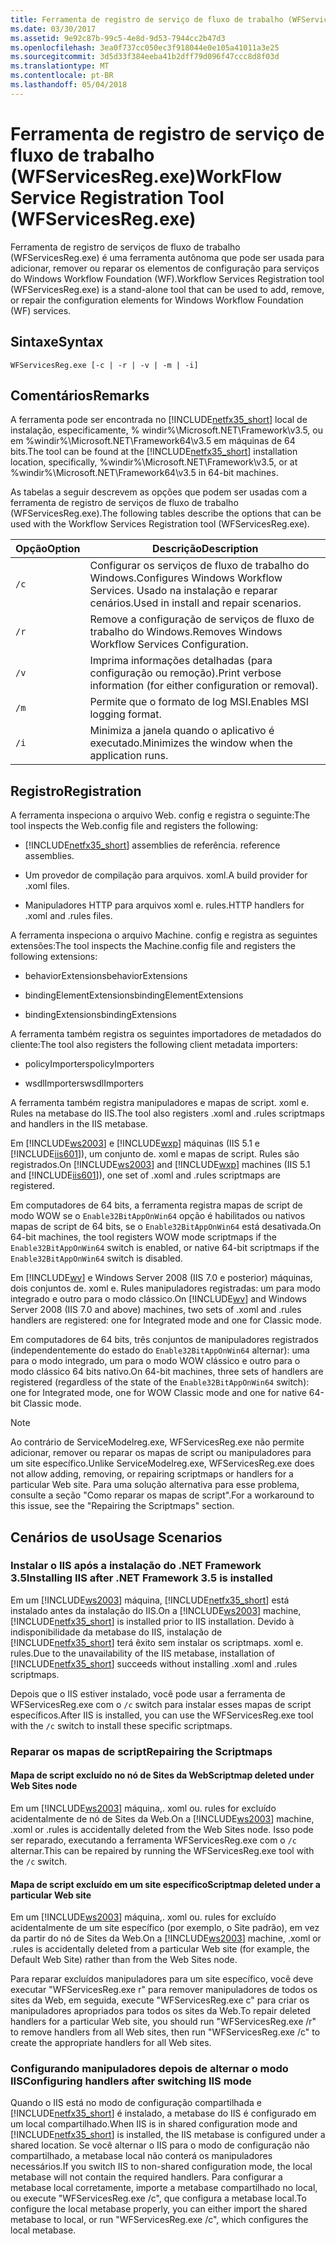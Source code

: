 ```yaml
---
title: Ferramenta de registro de serviço de fluxo de trabalho (WFServicesReg.exe)
ms.date: 03/30/2017
ms.assetid: 9e92c87b-99c5-4e8d-9d53-7944cc2b47d3
ms.openlocfilehash: 3ea0f737cc050ec3f918044e0e105a41011a3e25
ms.sourcegitcommit: 3d5d33f384eeba41b2dff79d096f47ccc8d8f03d
ms.translationtype: MT
ms.contentlocale: pt-BR
ms.lasthandoff: 05/04/2018
---
```

# <a name="workflow-service-registration-tool-wfservicesregexe"></a><span data-ttu-id="32a36-102">Ferramenta de registro de serviço de fluxo de trabalho (WFServicesReg.exe)</span><span class="sxs-lookup"><span data-stu-id="32a36-102">WorkFlow Service Registration Tool (WFServicesReg.exe)</span></span>
<span data-ttu-id="32a36-103">Ferramenta de registro de serviços de fluxo de trabalho (WFServicesReg.exe) é uma ferramenta autônoma que pode ser usada para adicionar, remover ou reparar os elementos de configuração para serviços do Windows Workflow Foundation (WF).</span><span class="sxs-lookup"><span data-stu-id="32a36-103">Workflow Services Registration tool (WFServicesReg.exe) is a stand-alone tool that can be used to add, remove, or repair the configuration elements for Windows Workflow Foundation (WF) services.</span></span>  
  
## <a name="syntax"></a><span data-ttu-id="32a36-104">Sintaxe</span><span class="sxs-lookup"><span data-stu-id="32a36-104">Syntax</span></span>  
  
```  
WFServicesReg.exe [-c | -r | -v | -m | -i]  
```  
  
## <a name="remarks"></a><span data-ttu-id="32a36-105">Comentários</span><span class="sxs-lookup"><span data-stu-id="32a36-105">Remarks</span></span>  
 <span data-ttu-id="32a36-106">A ferramenta pode ser encontrada no [!INCLUDE[netfx35_short](../../../includes/netfx35-short-md.md)] local de instalação, especificamente, % windir%\Microsoft.NET\Framework\v3.5, ou em %windir%\Microsoft.NET\Framework64\v3.5 em máquinas de 64 bits.</span><span class="sxs-lookup"><span data-stu-id="32a36-106">The tool can be found at the [!INCLUDE[netfx35_short](../../../includes/netfx35-short-md.md)] installation location, specifically, %windir%\Microsoft.NET\Framework\v3.5, or at %windir%\Microsoft.NET\Framework64\v3.5 in 64-bit machines.</span></span>  
  
 <span data-ttu-id="32a36-107">As tabelas a seguir descrevem as opções que podem ser usadas com a ferramenta de registro de serviços de fluxo de trabalho (WFServicesReg.exe).</span><span class="sxs-lookup"><span data-stu-id="32a36-107">The following tables describe the options that can be used with the Workflow Services Registration tool (WFServicesReg.exe).</span></span>  
  
|<span data-ttu-id="32a36-108">Opção</span><span class="sxs-lookup"><span data-stu-id="32a36-108">Option</span></span>|<span data-ttu-id="32a36-109">Descrição</span><span class="sxs-lookup"><span data-stu-id="32a36-109">Description</span></span>|  
|------------|-----------------|  
|`/c`|<span data-ttu-id="32a36-110">Configurar os serviços de fluxo de trabalho do Windows.</span><span class="sxs-lookup"><span data-stu-id="32a36-110">Configures Windows Workflow Services.</span></span> <span data-ttu-id="32a36-111">Usado na instalação e reparar cenários.</span><span class="sxs-lookup"><span data-stu-id="32a36-111">Used in install and repair scenarios.</span></span>|  
|`/r`|<span data-ttu-id="32a36-112">Remove a configuração de serviços de fluxo de trabalho do Windows.</span><span class="sxs-lookup"><span data-stu-id="32a36-112">Removes Windows Workflow Services Configuration.</span></span>|  
|`/v`|<span data-ttu-id="32a36-113">Imprima informações detalhadas (para configuração ou remoção).</span><span class="sxs-lookup"><span data-stu-id="32a36-113">Print verbose information (for either configuration or removal).</span></span>|  
|`/m`|<span data-ttu-id="32a36-114">Permite que o formato de log MSI.</span><span class="sxs-lookup"><span data-stu-id="32a36-114">Enables MSI logging format.</span></span>|  
|`/i`|<span data-ttu-id="32a36-115">Minimiza a janela quando o aplicativo é executado.</span><span class="sxs-lookup"><span data-stu-id="32a36-115">Minimizes the window when the application runs.</span></span>|  
  
## <a name="registration"></a><span data-ttu-id="32a36-116">Registro</span><span class="sxs-lookup"><span data-stu-id="32a36-116">Registration</span></span>  
 <span data-ttu-id="32a36-117">A ferramenta inspeciona o arquivo Web. config e registra o seguinte:</span><span class="sxs-lookup"><span data-stu-id="32a36-117">The tool inspects the Web.config file and registers the following:</span></span>  
  
-   [!INCLUDE[netfx35_short](../../../includes/netfx35-short-md.md)]<span data-ttu-id="32a36-118"> assemblies de referência.</span><span class="sxs-lookup"><span data-stu-id="32a36-118"> reference assemblies.</span></span>  
  
-   <span data-ttu-id="32a36-119">Um provedor de compilação para arquivos. xoml.</span><span class="sxs-lookup"><span data-stu-id="32a36-119">A build provider for .xoml files.</span></span>  
  
-   <span data-ttu-id="32a36-120">Manipuladores HTTP para arquivos xoml e. rules.</span><span class="sxs-lookup"><span data-stu-id="32a36-120">HTTP handlers for .xoml and .rules files.</span></span>  
  
 <span data-ttu-id="32a36-121">A ferramenta inspeciona o arquivo Machine. config e registra as seguintes extensões:</span><span class="sxs-lookup"><span data-stu-id="32a36-121">The tool inspects the Machine.config file and registers the following extensions:</span></span>  
  
-   <span data-ttu-id="32a36-122">behaviorExtensions</span><span class="sxs-lookup"><span data-stu-id="32a36-122">behaviorExtensions</span></span>  
  
-   <span data-ttu-id="32a36-123">bindingElementExtensions</span><span class="sxs-lookup"><span data-stu-id="32a36-123">bindingElementExtensions</span></span>  
  
-   <span data-ttu-id="32a36-124">bindingExtensions</span><span class="sxs-lookup"><span data-stu-id="32a36-124">bindingExtensions</span></span>  
  
 <span data-ttu-id="32a36-125">A ferramenta também registra os seguintes importadores de metadados do cliente:</span><span class="sxs-lookup"><span data-stu-id="32a36-125">The tool also registers the following client metadata importers:</span></span>  
  
-   <span data-ttu-id="32a36-126">policyImporters</span><span class="sxs-lookup"><span data-stu-id="32a36-126">policyImporters</span></span>  
  
-   <span data-ttu-id="32a36-127">wsdlImporters</span><span class="sxs-lookup"><span data-stu-id="32a36-127">wsdlImporters</span></span>  
  
 <span data-ttu-id="32a36-128">A ferramenta também registra manipuladores e mapas de script. xoml e. Rules na metabase do IIS.</span><span class="sxs-lookup"><span data-stu-id="32a36-128">The tool also registers .xoml and .rules scriptmaps and handlers in the IIS metabase.</span></span>  
  
 <span data-ttu-id="32a36-129">Em [!INCLUDE[ws2003](../../../includes/ws2003-md.md)] e [!INCLUDE[wxp](../../../includes/wxp-md.md)] máquinas (IIS 5.1 e [!INCLUDE[iis601](../../../includes/iis601-md.md)]), um conjunto de. xoml e mapas de script. Rules são registrados.</span><span class="sxs-lookup"><span data-stu-id="32a36-129">On [!INCLUDE[ws2003](../../../includes/ws2003-md.md)] and [!INCLUDE[wxp](../../../includes/wxp-md.md)] machines (IIS 5.1 and [!INCLUDE[iis601](../../../includes/iis601-md.md)]), one set of .xoml and .rules scriptmaps are registered.</span></span>  
  
 <span data-ttu-id="32a36-130">Em computadores de 64 bits, a ferramenta registra mapas de script de modo WOW se o `Enable32BitAppOnWin64` opção é habilitados ou nativos mapas de script de 64 bits, se o `Enable32BitAppOnWin64` está desativada.</span><span class="sxs-lookup"><span data-stu-id="32a36-130">On 64-bit machines, the tool registers WOW mode scriptmaps if the `Enable32BitAppOnWin64` switch is enabled, or native 64-bit scriptmaps if the `Enable32BitAppOnWin64` switch is disabled.</span></span>  
  
 <span data-ttu-id="32a36-131">Em [!INCLUDE[wv](../../../includes/wv-md.md)] e Windows Server 2008 (IIS 7.0 e posterior) máquinas, dois conjuntos de. xoml e. Rules manipuladores registradas: um para modo integrado e outro para o modo clássico.</span><span class="sxs-lookup"><span data-stu-id="32a36-131">On [!INCLUDE[wv](../../../includes/wv-md.md)] and Windows Server 2008 (IIS 7.0 and above) machines, two sets of .xoml and .rules handlers are registered: one for Integrated mode and one for Classic mode.</span></span>  
  
 <span data-ttu-id="32a36-132">Em computadores de 64 bits, três conjuntos de manipuladores registrados (independentemente do estado do `Enable32BitAppOnWin64` alternar): uma para o modo integrado, um para o modo WOW clássico e outro para o modo clássico 64 bits nativo.</span><span class="sxs-lookup"><span data-stu-id="32a36-132">On 64-bit machines, three sets of handlers are registered (regardless of the state of the `Enable32BitAppOnWin64` switch): one for Integrated mode, one for WOW Classic mode and one for native 64-bit Classic mode.</span></span>  
  
> [!NOTE]
>  <span data-ttu-id="32a36-133">Ao contrário de ServiceModelreg.exe, WFServicesReg.exe não permite adicionar, remover ou reparar os mapas de script ou manipuladores para um site específico.</span><span class="sxs-lookup"><span data-stu-id="32a36-133">Unlike ServiceModelreg.exe, WFServicesReg.exe does not allow adding, removing, or repairing scriptmaps or handlers for a particular Web site.</span></span> <span data-ttu-id="32a36-134">Para uma solução alternativa para esse problema, consulte a seção "Como reparar os mapas de script".</span><span class="sxs-lookup"><span data-stu-id="32a36-134">For a workaround to this issue, see the "Repairing the Scriptmaps" section.</span></span>  
  
## <a name="usage-scenarios"></a><span data-ttu-id="32a36-135">Cenários de uso</span><span class="sxs-lookup"><span data-stu-id="32a36-135">Usage Scenarios</span></span>  
  
### <a name="installing-iis-after-net-framework-35-is-installed"></a><span data-ttu-id="32a36-136">Instalar o IIS após a instalação do .NET Framework 3.5</span><span class="sxs-lookup"><span data-stu-id="32a36-136">Installing IIS after .NET Framework 3.5 is installed</span></span>  
 <span data-ttu-id="32a36-137">Em um [!INCLUDE[ws2003](../../../includes/ws2003-md.md)] máquina, [!INCLUDE[netfx35_short](../../../includes/netfx35-short-md.md)] está instalado antes da instalação do IIS.</span><span class="sxs-lookup"><span data-stu-id="32a36-137">On a [!INCLUDE[ws2003](../../../includes/ws2003-md.md)] machine, [!INCLUDE[netfx35_short](../../../includes/netfx35-short-md.md)] is installed prior to IIS installation.</span></span> <span data-ttu-id="32a36-138">Devido à indisponibilidade da metabase do IIS, instalação de [!INCLUDE[netfx35_short](../../../includes/netfx35-short-md.md)] terá êxito sem instalar os scriptmaps. xoml e. rules.</span><span class="sxs-lookup"><span data-stu-id="32a36-138">Due to the unavailability of the IIS metabase, installation of [!INCLUDE[netfx35_short](../../../includes/netfx35-short-md.md)] succeeds without installing .xoml and .rules scriptmaps.</span></span>  
  
 <span data-ttu-id="32a36-139">Depois que o IIS estiver instalado, você pode usar a ferramenta de WFServicesReg.exe com o `/c` switch para instalar esses mapas de script específicos.</span><span class="sxs-lookup"><span data-stu-id="32a36-139">After IIS is installed, you can use the WFServicesReg.exe tool with the `/c` switch to install these specific scriptmaps.</span></span>  
  
### <a name="repairing-the-scriptmaps"></a><span data-ttu-id="32a36-140">Reparar os mapas de script</span><span class="sxs-lookup"><span data-stu-id="32a36-140">Repairing the Scriptmaps</span></span>  
  
#### <a name="scriptmap-deleted-under-web-sites-node"></a><span data-ttu-id="32a36-141">Mapa de script excluído no nó de Sites da Web</span><span class="sxs-lookup"><span data-stu-id="32a36-141">Scriptmap deleted under Web Sites node</span></span>  
 <span data-ttu-id="32a36-142">Em um [!INCLUDE[ws2003](../../../includes/ws2003-md.md)] máquina,. xoml ou. rules for excluído acidentalmente de nó de Sites da Web.</span><span class="sxs-lookup"><span data-stu-id="32a36-142">On a [!INCLUDE[ws2003](../../../includes/ws2003-md.md)] machine, .xoml or .rules is accidentally deleted from the Web Sites node.</span></span> <span data-ttu-id="32a36-143">Isso pode ser reparado, executando a ferramenta WFServicesReg.exe com o `/c` alternar.</span><span class="sxs-lookup"><span data-stu-id="32a36-143">This can be repaired by running the WFServicesReg.exe tool with the `/c` switch.</span></span>  
  
#### <a name="scriptmap-deleted-under-a-particular-web-site"></a><span data-ttu-id="32a36-144">Mapa de script excluído em um site específico</span><span class="sxs-lookup"><span data-stu-id="32a36-144">Scriptmap deleted under a particular Web site</span></span>  
 <span data-ttu-id="32a36-145">Em um [!INCLUDE[ws2003](../../../includes/ws2003-md.md)] máquina,. xoml ou. rules for excluído acidentalmente de um site específico (por exemplo, o Site padrão), em vez da partir do nó de Sites da Web.</span><span class="sxs-lookup"><span data-stu-id="32a36-145">On a [!INCLUDE[ws2003](../../../includes/ws2003-md.md)] machine, .xoml or .rules is accidentally deleted from a particular Web site (for example, the Default Web Site) rather than from the Web Sites node.</span></span>  
  
 <span data-ttu-id="32a36-146">Para reparar excluídos manipuladores para um site específico, você deve executar "WFServicesReg.exe r" para remover manipuladores de todos os sites da Web, em seguida, execute "WFServicesReg.exe c" para criar os manipuladores apropriados para todos os sites da Web.</span><span class="sxs-lookup"><span data-stu-id="32a36-146">To repair deleted handlers for a particular Web site, you should run "WFServicesReg.exe /r" to remove handlers from all Web sites, then run "WFServicesReg.exe /c" to create the appropriate handlers for all Web sites.</span></span>  
  
### <a name="configuring-handlers-after-switching-iis-mode"></a><span data-ttu-id="32a36-147">Configurando manipuladores depois de alternar o modo IIS</span><span class="sxs-lookup"><span data-stu-id="32a36-147">Configuring handlers after switching IIS mode</span></span>  
 <span data-ttu-id="32a36-148">Quando o IIS está no modo de configuração compartilhada e [!INCLUDE[netfx35_short](../../../includes/netfx35-short-md.md)] é instalado, a metabase do IIS é configurado em um local compartilhado.</span><span class="sxs-lookup"><span data-stu-id="32a36-148">When IIS is in shared configuration mode and [!INCLUDE[netfx35_short](../../../includes/netfx35-short-md.md)] is installed, the IIS metabase is configured under a shared location.</span></span> <span data-ttu-id="32a36-149">Se você alternar o IIS para o modo de configuração não compartilhado, a metabase local não conterá os manipuladores necessários.</span><span class="sxs-lookup"><span data-stu-id="32a36-149">If you switch IIS to non-shared configuration mode, the local metabase will not contain the required handlers.</span></span> <span data-ttu-id="32a36-150">Para configurar a metabase local corretamente, importe a metabase compartilhado no local, ou execute "WFServicesReg.exe /c", que configura a metabase local.</span><span class="sxs-lookup"><span data-stu-id="32a36-150">To configure the local metabase properly, you can either import the shared metabase to local, or run "WFServicesReg.exe /c", which configures the local metabase.</span></span>
